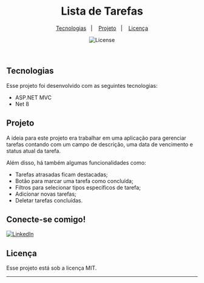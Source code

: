 <h1 align="center"> Lista de Tarefas </h1>

<p align="center">
  <a href="#-tecnologias">Tecnologias</a>&nbsp;&nbsp;&nbsp;|&nbsp;&nbsp;&nbsp;
  <a href="#-projeto">Projeto</a>&nbsp;&nbsp;&nbsp;|&nbsp;&nbsp;&nbsp;
  <a href="#memo-licença">Licença</a>
</p>

<p align="center">
  <img alt="License" src="https://img.shields.io/static/v1?label=license&message=MIT&color=49AA26&labelColor=000000">
</p>

<br>

## Tecnologias

Esse projeto foi desenvolvido com as seguintes tecnologias:

- ASP.NET MVC
- Net 8

## Projeto

A ideia para este projeto era trabalhar em uma aplicação para gerenciar tarefas contando com um campo de descrição, uma data de vencimento e status atual da tarefa.

Além disso, há também algumas funcionalidades como:

- Tarefas atrasadas ficam destacadas;
- Botão para marcar uma tarefa como concluída;
- Filtros para selecionar tipos específicos de tarefa;
- Adicionar novas tarefas;
- Deletar tarefas concluídas.

## Conecte-se comigo!
[![LinkedIn](https://img.shields.io/badge/-LinkedIn-000?style=for-the-badge&logo=linkedin&logoColor=2C4B82&color:FFF)](https://www.linkedin.com/in/lucienporto/)

## Licença

Esse projeto está sob a licença MIT.

---
